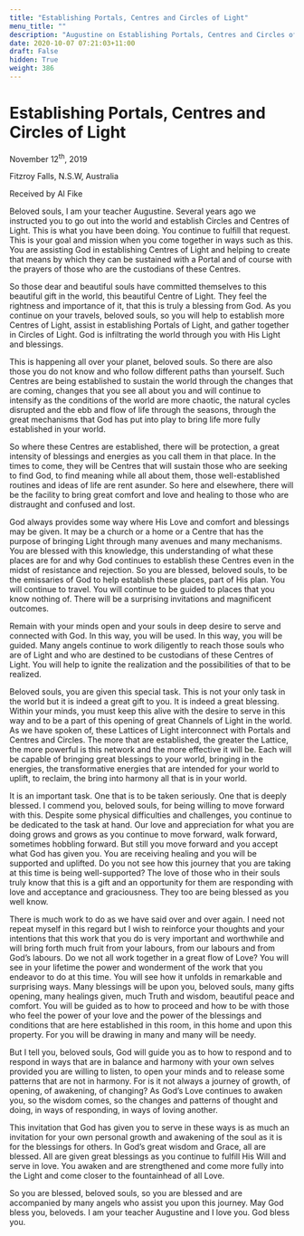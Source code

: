 ```yaml
---
title: "Establishing Portals, Centres and Circles of Light"
menu_title: ""
description: "Augustine on Establishing Portals, Centres and Circles of Light"
date: 2020-10-07 07:21:03+11:00
draft: False
hidden: True
weight: 386
---
```

# Establishing Portals, Centres and Circles of Light

November 12<sup>th</sup>, 2019

Fitzroy Falls, N.S.W, Australia

Received by Al Fike



Beloved souls, I am your teacher Augustine. Several years ago we instructed you to go out into the world and establish Circles and Centres of Light. This is what you have been doing. You continue to fulfill that request. This is your goal and mission when you come together in ways such as this. You are assisting God in establishing Centres of Light and helping to create that means by which they can be sustained with a Portal and of course with the prayers of those who are the custodians of these Centres. 

So those dear and beautiful souls have committed themselves to this beautiful gift in the world, this beautiful Centre of Light. They feel the rightness and importance of it, that this is truly a blessing from God. As you continue on your travels, beloved souls, so you will help to establish more Centres of Light, assist in establishing Portals of Light, and gather together in Circles of Light. God is infiltrating the world through you with His Light and blessings. 

This is happening all over your planet, beloved souls. So there are also those you do not know and who follow different paths than yourself. Such Centres are being established to sustain the world through the changes that are coming, changes that you see all about you and will continue to intensify as the conditions of the world are more chaotic, the natural cycles disrupted and the ebb and flow of life through the seasons, through the great mechanisms that God has put into play to bring life more fully established in your world. 

So where these Centres are established, there will be protection, a great intensity of blessings and energies as you call them in that place. In the times to come, they will be Centres that will sustain those who are seeking to find God, to find meaning while all about them, those well-established routines and ideas of life are rent asunder. So here and elsewhere, there will be the facility to bring great comfort and love and healing to those who are distraught and confused and lost. 

God always provides some way where His Love and comfort and blessings may be given. It may be a church or a home or a Centre that has the purpose of bringing Light through many avenues and many mechanisms. You are blessed with this knowledge, this understanding of what these places are for and why God continues to establish these Centres even in the midst of resistance and rejection. So you are blessed, beloved souls, to be the emissaries of God to help establish these places, part of His plan. You will continue to travel. You will continue to be guided to places that you know nothing of. There will be a surprising invitations and magnificent outcomes.

Remain with your minds open and your souls in deep desire to serve and connected with God. In this way, you will be used. In this way, you will be guided. Many angels continue to work diligently to reach those souls who are of Light and who are destined to be custodians of these Centres of Light. You will help to ignite the realization and the possibilities of that to be realized.

Beloved souls, you are given this special task. This is not your only task in the world but it is indeed a great gift to you. It is indeed a great blessing. Within your minds, you must keep this alive with the desire to serve in this way and to be a part of this opening of great Channels of Light in the world. As we have spoken of, these Lattices of Light interconnect with Portals and Centres and Circles. The more that are established, the greater the Lattice, the more powerful is this network and the more effective it will be. Each will be capable of bringing great blessings to your world, bringing in the energies, the transformative energies that are intended for your world to uplift, to reclaim, the bring into harmony all that is in your world.

It is an important task. One that is to be taken seriously. One that is deeply blessed. I commend you, beloved souls, for being willing to move forward with this. Despite some physical difficulties and challenges, you continue to be dedicated to the task at hand. Our love and appreciation for what you are doing grows and grows as you continue to move forward, walk forward, sometimes hobbling forward. But still you move forward and you accept what God has given you. You are receiving healing and you will be supported and uplifted. Do you not see how this journey that you are taking at this time is being well-supported? The love of those who in their souls truly know that this is a gift and an opportunity for them are responding with love and acceptance and graciousness. They too are being blessed as you well know.

There is much work to do as we have said over and over again. I need not repeat myself in this regard but I wish to reinforce your thoughts and your intentions that this work that you do is very important and worthwhile and will bring forth much fruit from your labours, from our labours and from God’s labours. Do we not all work together in a great flow of Love? You will see in your lifetime the power and wonderment of the work that you endeavor to do at this time. You will see how it unfolds in remarkable and surprising ways. Many blessings will be upon you, beloved souls, many gifts opening, many healings given, much Truth and wisdom, beautiful peace and comfort. You will be guided as to how to proceed and how to be with those who feel the power of your love and the power of the blessings and conditions that are here established in this room, in this home and upon this property. For you will be drawing in many and many will be needy. 

But I tell you, beloved souls, God will guide you as to how to respond and to respond in ways that are in balance and harmony with your own selves provided you are willing to listen, to open your minds and to release some patterns that are not in harmony. For is it not always a journey of growth, of opening, of awakening, of changing? As God’s Love continues to awaken you, so the wisdom comes, so the changes and patterns of thought and doing, in ways of responding, in ways of loving another. 

This invitation that God has given you to serve in these ways is as much an invitation for your own personal growth and awakening of the soul as it is for the blessings for others. In God’s great wisdom and Grace, all are blessed. All are given great blessings as you continue to fulfill His Will and serve in love. You awaken and are strengthened and come more fully into the Light and come closer to the fountainhead of all Love.

So you are blessed, beloved souls, so you are blessed and are accompanied by many angels who assist you upon this journey. May God bless you, beloveds. I am your teacher Augustine and I love you. God bless you.